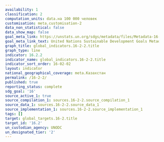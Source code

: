 ```yaml
---
availability: 1
classification: 2
computation_units: data.на 100 000 человек
customisation: meta.customisation-2
data_non_statistical: false
data_show_map: false
goal_meta_link: https://unstats.un.org/sdgs/metadata/files/Metadata-16-02-02.pdf
goal_meta_link_text: United Nations Sustainable Development Goals Metadata (pdf 1361kB)
graph_title: global_indicators.16-2-2.title
graph_type: line
indicator: 16.2.2
indicator_name: global_indicators.16-2-2.title
indicator_sort_order: 16-02-02
layout: indicator
national_geographical_coverage: meta.Казахстан
permalink: /16-2-2/
published: true
reporting_status: complete
sdg_goal: '16'
source_active_1: true
source_compilation_1: sources.16-2-2.source_compilation_1
source_data_1: sources.16-2-2.source_data_1
source_implementation_1: sources.16-2-2.source_implementation_1
tags: []
target: global_targets.16-2.title
target_id: '16.2'
un_custodian_agency: UNODC
un_designated_tier: '2'
---
```

